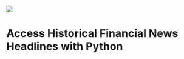 ![](https://github.com/philippe-ostiguy/webscrap_headlines/blob/master/images/retrieve-data.jpg)

# Access Historical Financial News Headlines with Python

